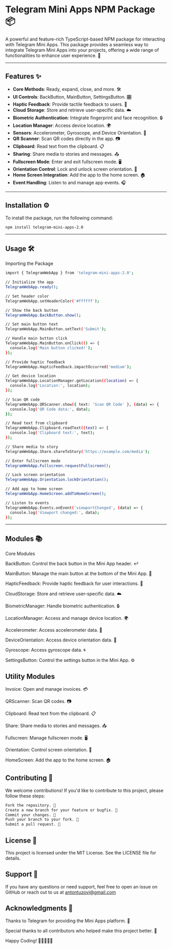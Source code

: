 # Telegram Mini Apps NPM Package 📦

A powerful and feature-rich TypeScript-based NPM package for interacting with Telegram Mini Apps. This package provides a seamless way to integrate Telegram Mini Apps into your projects, offering a wide range of functionalities to enhance user experience. 🚀

---

## Features ✨

- **Core Methods**: Ready, expand, close, and more. 🛠️
- **UI Controls**: BackButton, MainButton, SettingsButton. 🎛️
- **Haptic Feedback**: Provide tactile feedback to users. 📳
- **Cloud Storage**: Store and retrieve user-specific data. ☁️
- **Biometric Authentication**: Integrate fingerprint and face recognition. 🔒
- **Location Manager**: Access device location. 🌍
- **Sensors**: Accelerometer, Gyroscope, and Device Orientation. 📡
- **QR Scanner**: Scan QR codes directly in the app. 📷
- **Clipboard**: Read text from the clipboard. 📋
- **Sharing**: Share media to stories and messages. 📤
- **Fullscreen Mode**: Enter and exit fullscreen mode. 🖥️
- **Orientation Control**: Lock and unlock screen orientation. 🔄
- **Home Screen Integration**: Add the app to the home screen. 🏠
- **Event Handling**: Listen to and manage app events. 🎧

___




## Installation ⚙️

To install the package, run the following command:

```bash
npm install telegram-mini-apps-2.0
```

___

## Usage  🛠️
Importing the Package
```bash
import { TelegramWebApp } from 'telegram-mini-apps-2.0';

// Initialize the app
TelegramWebApp.ready();

// Set header color
TelegramWebApp.setHeaderColor('#ffffff');

// Show the back button
TelegramWebApp.BackButton.show();

// Set main button text
TelegramWebApp.MainButton.setText('Submit');

// Handle main button click
TelegramWebApp.MainButton.onClick(() => {
  console.log('Main button clicked!');
});

// Provide haptic feedback
TelegramWebApp.HapticFeedback.impactOccurred('medium');

// Get device location
TelegramWebApp.LocationManager.getLocation((location) => {
  console.log('Location:', location);
});

// Scan QR code
TelegramWebApp.QRScanner.show({ text: 'Scan QR Code' }, (data) => {
  console.log('QR Code data:', data);
});

// Read text from clipboard
TelegramWebApp.Clipboard.readText((text) => {
  console.log('Clipboard text:', text);
});

// Share media to story
TelegramWebApp.Share.shareToStory('https://example.com/media');

// Enter fullscreen mode
TelegramWebApp.Fullscreen.requestFullscreen();

// Lock screen orientation
TelegramWebApp.Orientation.lockOrientation();

// Add app to home screen
TelegramWebApp.HomeScreen.addToHomeScreen();

// Listen to events
TelegramWebApp.Events.onEvent('viewportChanged', (data) => {
  console.log('Viewport changed:', data);
});
```

___



## Modules 📚

Core Modules

BackButton: Control the back button in the Mini App header. ↩️

MainButton: Manage the main button at the bottom of the Mini App. 🎯

HapticFeedback: Provide haptic feedback for user interactions. 📳

CloudStorage: Store and retrieve user-specific data. ☁️

BiometricManager: Handle biometric authentication. 🔒

LocationManager: Access and manage device location. 🌍

Accelerometer: Access accelerometer data. 📡

DeviceOrientation: Access device orientation data. 🔄

Gyroscope: Access gyroscope data. 🌀

SettingsButton: Control the settings button in the Mini App. ⚙️


## Utility Modules
Invoice: Open and manage invoices. 💳

QRScanner: Scan QR codes. 📷

Clipboard: Read text from the clipboard. 📋

Share: Share media to stories and messages. 📤

Fullscreen: Manage fullscreen mode. 🖥️

Orientation: Control screen orientation. 🔄

HomeScreen: Add the app to the home screen. 🏠






## Contributing 🤝

We welcome contributions! If you'd like to contribute to this project, please follow these steps:

```bash
Fork the repository. 🍴
Create a new branch for your feature or bugfix. 🌿
Commit your changes. 💾
Push your branch to your fork. 🚀
Submit a pull request. 🎉

```

## License 📄
This project is licensed under the MIT License. See the LICENSE file for details.


## Support 💬
If you have any questions or need support, feel free to open an issue on GitHub or reach out to us at antontuzovj@gmail.com 



## Acknowledgments 🙏
Thanks to Telegram for providing the Mini Apps platform. 📱

Special thanks to all contributors who helped make this project better. 🌟

Happy Coding! 🎉👨‍💻👩‍💻





